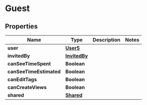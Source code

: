 

# Guest


## Properties

| Name | Type | Description | Notes |
|------------ | ------------- | ------------- | -------------|
|**user** | [**User5**](User5.md) |  |  |
|**invitedBy** | [**InvitedBy**](InvitedBy.md) |  |  |
|**canSeeTimeSpent** | **Boolean** |  |  |
|**canSeeTimeEstimated** | **Boolean** |  |  |
|**canEditTags** | **Boolean** |  |  |
|**canCreateViews** | **Boolean** |  |  |
|**shared** | [**Shared**](Shared.md) |  |  |



